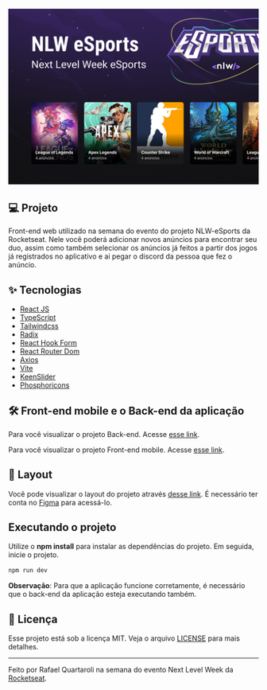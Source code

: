![cover](.github/cover.png?style=flat)

## 💻 Projeto
Front-end web utilizado na semana do evento do projeto NLW-eSports da Rocketseat. Nele você poderá adicionar novos anúncios para encontrar seu duo, assim como também selecionar os anúncios já feitos a partir dos jogos já registrados no aplicativo e ai pegar o discord da pessoa que fez o anúncio.


## ✨ Tecnologias

- [React JS](https://pt-br.reactjs.org/)
- [TypeScript](https://www.typescriptlang.org/)
- [Tailwindcss](https://tailwindcss.com/)
- [Radix](https://www.radix-ui.com/)
- [React Hook Form](https://react-hook-form.com/)
- [React Router Dom](https://v5.reactrouter.com/web/guides/quick-start)
- [Axios](https://axios-http.com/ptbr/docs/intro)
- [Vite](https://vitejs.dev/)
- [KeenSlider](https://keen-slider.io/)
- [Phosphoricons](https://phosphoricons.com/)


## :hammer_and_wrench: Front-end mobile e o Back-end da aplicação

Para você visualizar o projeto Back-end. Acesse [esse link](https://github.com/rquartaroli/nlw-esports-server).

Para você visualizar o projeto Front-end mobile. Acesse [esse link](https://github.com/rquartaroli/nlw-esports-mobile).


## 🔖 Layout

Você pode visualizar o layout do projeto através [desse link](https://www.figma.com/file/zlBqt2zwmdhNWRCeN1i8dF/NLW-eSports-(Community)?node-id=6%3A131). É necessário ter conta no [Figma](http://figma.com/) para acessá-lo.


## Executando o projeto

Utilize o **npm install** para instalar as dependências do projeto.
Em seguida, inicie o projeto.<br/>

```cl
npm run dev
```

**Observação**: Para que a aplicação funcione corretamente, é necessário que o back-end da aplicação esteja executando também.


## 📄 Licença

Esse projeto está sob a licença MIT. Veja o arquivo [LICENSE](LICENSE.md) para mais detalhes.

---

Feito por Rafael Quartaroli na semana do evento Next Level Week da [Rocketseat](https://rocketseat.com.br/).

<br />
